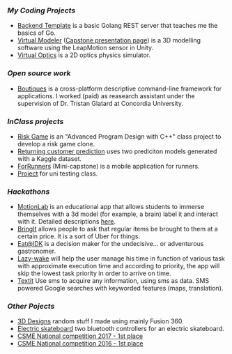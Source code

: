 ### _My Coding Projects_
- [Backend Template](https://github.com/DarrinFong/backend_template) is a basic Golang REST server that teaches me the basics of Go.
- [Virtual Modeler](https://github.com/LHuss/capstone) ([Capstone presentation page](https://capstone-projects-491.firebaseapp.com/project/ldoLtFn2sw)) is a 3D modelling software using the LeapMotion sensor in Unity. 
- [Virtual Optics](https://github.com/ttogola/VirtualOptics) is a 2D optics physics simulator.

### _Open source work_
- [Boutiques](https://github.com/boutiques/boutiques/tree/master) is a cross-platform descriptive command-line framework for applications. I worked (paid) as reasearch assistant under the supervision of Dr. Tristan Glatard at Concordia University.

### _InClass projects_
- [Risk Game](https://github.com/jacobrs/cli-risk-game) is an "Advanced Program Design with C++" class project to develop a risk game clone.
- [Returning customer prediction](https://github.com/DarrinFong/BigDataProject) uses two prediciton models generated with a Kaggle dataset.
- [ForRunners](https://github.com/DarrinFong/390RoadRunners) (Mini-capstone) is a mobile application for runners.
- [Project](https://github.com/DarrinFong/SOEN345Project) for uni testing class.

### _Hackathons_
- [MotionLab](https://github.com/jacobrs/vr_hackharvard2015) is an educational app that allows students to immerse themselves with a 3d model (for example, a brain) label it and interact with it. Detailed descriptions [here](https://devpost.com/software/motionlab).
- [BringIt](https://github.com/jacobrs/BringIt) allows people to ask that regular items be brought to them at a certain price. It is a sort of Uber for things.
- [Eat@IDK](https://devpost.com/software/eat-idk) is a decision maker for the undecisive... or adventurous gastronomer.
- [Lazy-wake](https://devpost.com/software/lazy-wake) will help the user manage his time in function of various task with approximate execution time and according to priority, the app will skip the lowest task priority in order to arrive on time.
- [Textit](https://devpost.com/software/textit) Use sms to acquire any information, using sms as data. SMS powered Google searches with keyworded features (maps, translation).

### _Other Pojects_
- [3D Designs](https://www.thingiverse.com/redguys/designs) random stuff I made using mainly Fusion 360.
- [Electric skateboard](https://github.com/DarrinFong/ElectricSkateboard) two bluetooth controllers for an electric skateboard.
- [CSME National competition 2017 - 1st place](https://www.youtube.com/watch?v=u0mHt9XDcSc)
- [CSME National competition 2016 - 1st place](https://www.youtube.com/watch?v=GPxew05Movo)
